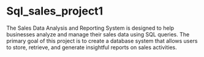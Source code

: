 # Sql_sales_project1
The Sales Data Analysis and Reporting System is designed to help businesses analyze and manage their sales data using SQL queries. The primary goal of this project is to create a database system that allows users to store, retrieve, and generate insightful reports on sales activities. 
